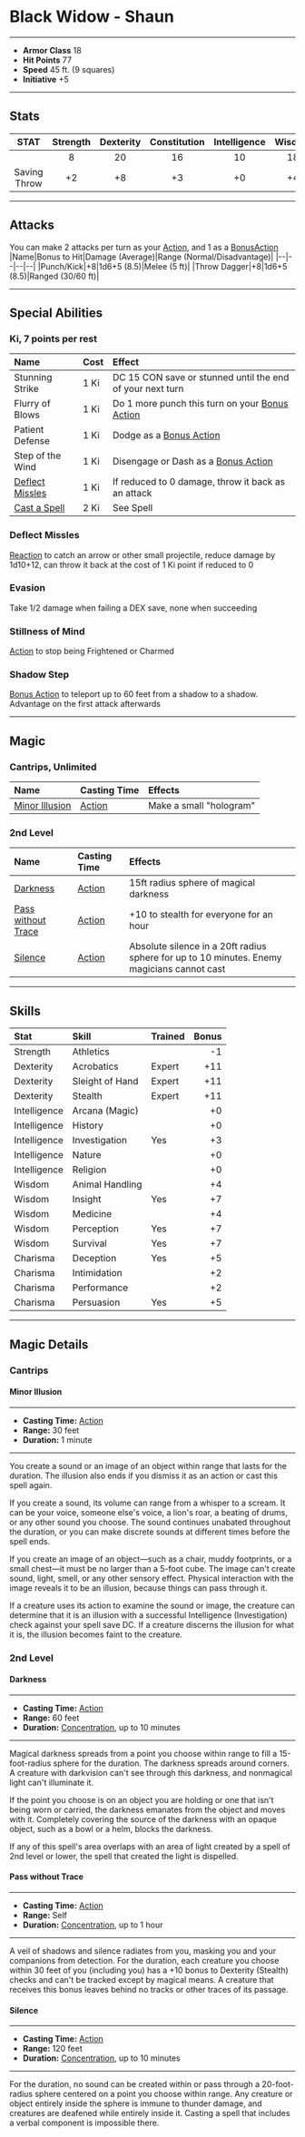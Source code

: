 # Black Widow - Shaun
___
- **Armor Class** 18
- **Hit Points** 77 
- **Speed** 45 ft. (9 squares)
- **Initiative** +5
___
## Stats
|STAT|Strength|Dexterity|Constitution|Intelligence|Wisdom|Charisma|
|:---:|:---:|:---:|:---:|:---:|:---:|:---:|
||8|20|16|10|18|14|
|Saving Throw|+2|+8|+3|+0|+4|+2|
___
## Attacks
You can make 2 attacks per turn as your [Action](./../README.md#action), and 1 as a [BonusAction](./../README.md#bonus-action)
|Name|Bonus to Hit|Damage (Average)|Range (Normal/Disadvantage)|
|--|--|--|--|
|Punch/Kick|+8|1d6+5 (8.5)|Melee (5 ft)|
|Throw Dagger|+8|1d6+5 (8.5)|Ranged (30/60 ft)|
___
## Special Abilities
### Ki, 7 points per rest
|Name|Cost|Effect|
|:--|:--|:--|
|Stunning Strike|1 Ki|DC 15 CON save or stunned until the end of your next turn|
|Flurry of Blows|1 Ki|Do 1 more punch this turn on your [Bonus Action](./../README.md#bonus-action)|
|Patient Defense|1 Ki|Dodge as a [Bonus Action](./../README.md#bonus-action)|
|Step of the Wind|1 Ki|Disengage or Dash as a [Bonus Action](./../README.md#bonus-action)|
|[Deflect Missles](#deflect-missles)|1 Ki|If reduced to 0 damage, throw it back as an attack|
|[Cast a Spell](#magic)|2 Ki|See Spell|

### Deflect Missles
[Reaction](./../README.md#reaction) to catch an arrow or other small projectile, reduce damage by 1d10+12, can throw it back at the cost of 1 Ki point if reduced to 0
### Evasion 
Take 1/2 damage when failing a DEX save, none when succeeding 
### Stillness of Mind
[Action](./../README.md#action) to stop being Frightened or Charmed
### Shadow Step
[Bonus Action](./../README.md#bonus-action) to teleport up to 60 feet from a shadow to a shadow. Advantage on the first attack afterwards 
___
## Magic
### Cantrips, Unlimited
|Name|Casting Time|Effects|
|:--|:--|:--|
|[Minor Illusion](#minor-illusion)|[Action](./../README.md#action)|Make a small "hologram"|
### 2nd Level
|Name|Casting Time| Effects|
|:--|:--|:--|
|[Darkness](#darkness)|[Action](./../README.md#action)|15ft radius sphere of magical darkness|
|[Pass without Trace](#pass-without-trace)|[Action](./../README.md#action)|+10 to stealth for everyone for an hour|
|[Silence](#silence)|[Action](./../README.md#action)|Absolute silence in a 20ft radius sphere for up to 10 minutes. Enemy magicians cannot cast|
___
## Skills
|Stat|Skill|Trained|Bonus|
|:--|:--|--|--:|
|Strength|Athletics||-1|
|Dexterity|Acrobatics|Expert|+11|
|Dexterity|Sleight of Hand|Expert|+11|
|Dexterity|Stealth|Expert|+11|
|Intelligence|Arcana (Magic)||+0|
|Intelligence|History||+0|
|Intelligence|Investigation|Yes|+3|
|Intelligence|Nature||+0|
|Intelligence|Religion||+0|
|Wisdom|Animal Handling||+4|
|Wisdom|Insight|Yes|+7|
|Wisdom|Medicine||+4|
|Wisdom|Perception|Yes|+7|
|Wisdom|Survival|Yes|+7|
|Charisma|Deception|Yes|+5|
|Charisma|Intimidation||+2|
|Charisma|Performance||+2|
|Charisma|Persuasion|Yes|+5|
___
## Magic Details
### Cantrips

#### Minor Illusion
___
- **Casting Time:** [Action](./../README.md#action)
- **Range:** 30 feet
- **Duration:** 1 minute
---
You create a sound or an image of an object within range that lasts for the duration. The illusion also ends if you dismiss it as an action or cast this spell again.

If you create a sound, its volume can range from a whisper to a scream. It can be your voice, someone else's voice, a lion's roar, a beating of drums, or any other sound you choose. The sound continues unabated throughout the duration, or you can make discrete sounds at different times before the spell ends.

If you create an image of an object—such as a chair, muddy footprints, or a small chest—it must be no larger than a 5-foot cube. The image can't create sound, light, smell, or any other sensory effect. Physical interaction with the image reveals it to be an illusion, because things can pass through it.

If a creature uses its action to examine the sound or image, the creature can determine that it is an illusion with a successful Intelligence (Investigation) check against your spell save DC. If a creature discerns the illusion for what it is, the illusion becomes faint to the creature.
### 2nd Level

#### Darkness
___
- **Casting Time:** [Action](./../README.md#action)
- **Range:** 60 feet
- **Duration:** [Concentration](./../README.md#concentration), up to 10 minutes
---
Magical darkness spreads from a point you choose within range to fill a 15-foot-radius sphere for the duration. The darkness spreads around corners. A creature with darkvision can't see through this darkness, and nonmagical light can't illuminate it.

If the point you choose is on an object you are holding or one that isn't being worn or carried, the darkness emanates from the object and moves with it. Completely covering the source of the darkness with an opaque object, such as a bowl or a helm, blocks the darkness.

If any of this spell's area overlaps with an area of light created by a spell of 2nd level or lower, the spell that created the light is dispelled.
#### Pass without Trace
___
- **Casting Time:** [Action](./../README.md#action)
- **Range:** Self
- **Duration:** [Concentration](./../README.md#concentration), up to 1 hour
---
A veil of shadows and silence radiates from you, masking you and your companions from detection. For the duration, each creature you choose within 30 feet of you (including you) has a +10 bonus to Dexterity (Stealth) checks and can't be tracked except by magical means. A creature that receives this bonus leaves behind no tracks or other traces of its passage.
#### Silence
___
- **Casting Time:** [Action](./../README.md#action)
- **Range:** 120 feet
- **Duration:** [Concentration](./../README.md#concentration), up to 10 minutes
---
For the duration, no sound can be created within or pass through a 20-foot-radius sphere centered on a point you choose within range. Any creature or object entirely inside the sphere is immune to thunder damage, and creatures are deafened while entirely inside it. Casting a spell that includes a verbal component is impossible there.
